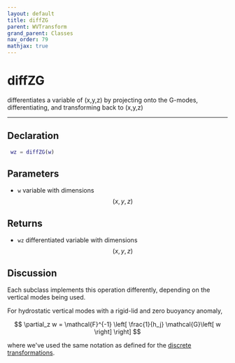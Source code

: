 ```yaml
---
layout: default
title: diffZG
parent: WVTransform
grand_parent: Classes
nav_order: 79
mathjax: true
---
```


#  diffZG

differentiates a variable of (x,y,z) by projecting onto the G-modes, differentiating, and transforming back to (x,y,z)


---

## Declaration
```matlab
 wz = diffZG(w)
```
## Parameters
+ `w`  variable with dimensions $$(x,y,z)$$

## Returns
+ `wz`  differentiated variable with dimensions $$(x,y,z)$$

## Discussion

Each subclass implements this operation differently, depending on the vertical modes being used.

For hydrostatic vertical modes with a rigid-lid and zero buoyancy anomaly,

$$
\partial_z w = \mathcal{F}^{-1} \left[ \frac{1}{h_j} \mathcal{G}\left[ w \right] \right]
$$

where we've used the same notation as defined for the [discrete transformations](/mathematical-introduction/transformations.html).

